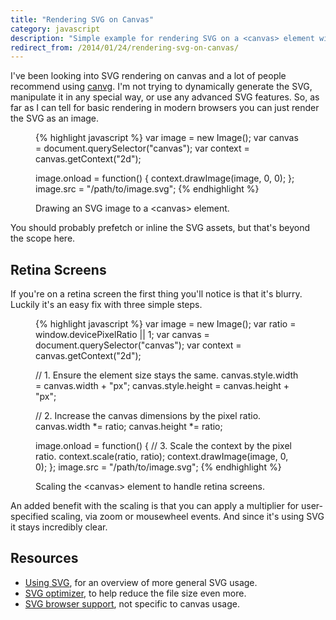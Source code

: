 ```yaml
---
title: "Rendering SVG on Canvas"
category: javascript
description: "Simple example for rendering SVG on a <canvas> element with JavaScript, including simple support for retina screens."
redirect_from: /2014/01/24/rendering-svg-on-canvas/
---
```


I've been looking into SVG rendering on canvas and a lot of people recommend
using [canvg][1]. I'm not trying to dynamically generate the SVG, manipulate it
in any special way, or use any advanced SVG features. So, as far as I can tell
for basic rendering in modern browsers you can just render the SVG as an image.

<figure>
{% highlight javascript %}
var image   = new Image();
var canvas  = document.querySelector("canvas");
var context = canvas.getContext("2d");

image.onload = function() {
  context.drawImage(image, 0, 0);
};
image.src = "/path/to/image.svg";
{% endhighlight %}
  <figcaption>Drawing an SVG image to a &#60;canvas&#62; element.</figcaption>
</figure>

You should probably prefetch or inline the SVG assets, but that's beyond the
scope here.

## Retina Screens

If you're on a retina screen the first thing you'll notice is that it's blurry.
Luckily it's an easy fix with three simple steps.

<figure>
{% highlight javascript %}
var image   = new Image();
var ratio   = window.devicePixelRatio || 1;
var canvas  = document.querySelector("canvas");
var context = canvas.getContext("2d");

// 1. Ensure the element size stays the same.
canvas.style.width  = canvas.width + "px";
canvas.style.height = canvas.height + "px";

// 2. Increase the canvas dimensions by the pixel ratio.
canvas.width  *= ratio;
canvas.height *= ratio;

image.onload = function() {
  // 3. Scale the context by the pixel ratio.
  context.scale(ratio, ratio);
  context.drawImage(image, 0, 0);
};
image.src = "/path/to/image.svg";
{% endhighlight %}
  <figcaption>Scaling the &#60;canvas&#62; element to handle retina screens.</figcaption>
</figure>

An added benefit with the scaling is that you can apply a multiplier for
user-specified scaling, via zoom or mousewheel events. And since it's using
SVG it stays incredibly clear.

## Resources

* [Using SVG][2], for an overview of more general SVG usage.
* [SVG optimizer][3], to help reduce the file size even more.
* [SVG browser support][4], not specific to canvas usage.

[1]: https://code.google.com/p/canvg/
[2]: https://css-tricks.com/using-svg/
[3]: https://github.com/svg/svgo
[4]: https://caniuse.com/#search=svg
